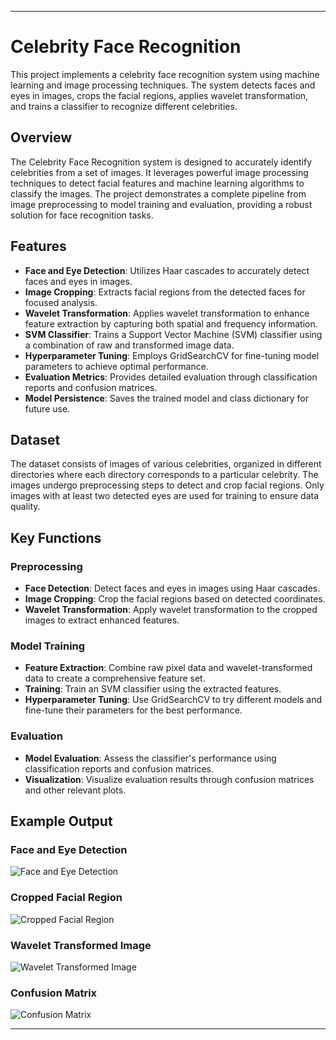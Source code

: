 
---

# Celebrity Face Recognition

This project implements a celebrity face recognition system using machine learning and image processing techniques. The system detects faces and eyes in images, crops the facial regions, applies wavelet transformation, and trains a classifier to recognize different celebrities.

## Overview

The Celebrity Face Recognition system is designed to accurately identify celebrities from a set of images. It leverages powerful image processing techniques to detect facial features and machine learning algorithms to classify the images. The project demonstrates a complete pipeline from image preprocessing to model training and evaluation, providing a robust solution for face recognition tasks.

## Features

- **Face and Eye Detection**: Utilizes Haar cascades to accurately detect faces and eyes in images.
- **Image Cropping**: Extracts facial regions from the detected faces for focused analysis.
- **Wavelet Transformation**: Applies wavelet transformation to enhance feature extraction by capturing both spatial and frequency information.
- **SVM Classifier**: Trains a Support Vector Machine (SVM) classifier using a combination of raw and transformed image data.
- **Hyperparameter Tuning**: Employs GridSearchCV for fine-tuning model parameters to achieve optimal performance.
- **Evaluation Metrics**: Provides detailed evaluation through classification reports and confusion matrices.
- **Model Persistence**: Saves the trained model and class dictionary for future use.

## Dataset

The dataset consists of images of various celebrities, organized in different directories where each directory corresponds to a particular celebrity. The images undergo preprocessing steps to detect and crop facial regions. Only images with at least two detected eyes are used for training to ensure data quality.

## Key Functions

### Preprocessing
- **Face Detection**: Detect faces and eyes in images using Haar cascades.
- **Image Cropping**: Crop the facial regions based on detected coordinates.
- **Wavelet Transformation**: Apply wavelet transformation to the cropped images to extract enhanced features.

### Model Training
- **Feature Extraction**: Combine raw pixel data and wavelet-transformed data to create a comprehensive feature set.
- **Training**: Train an SVM classifier using the extracted features.
- **Hyperparameter Tuning**: Use GridSearchCV to try different models and fine-tune their parameters for the best performance.

### Evaluation
- **Model Evaluation**: Assess the classifier's performance using classification reports and confusion matrices.
- **Visualization**: Visualize evaluation results through confusion matrices and other relevant plots.

## Example Output

### Face and Eye Detection
![Face and Eye Detection](example_output/face_eye_detection.png)

### Cropped Facial Region
![Cropped Facial Region](example_output/cropped_face.png)

### Wavelet Transformed Image
![Wavelet Transformed Image](example_output/wavelet_transform.png)

### Confusion Matrix
![Confusion Matrix](example_output/confusion_matrix.png)


---


